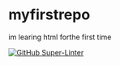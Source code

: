 # myfirstrepo
im learing html forthe first time 

[![GitHub Super-Linter](https://github.com/aidanmccluskey/myfirstrepo/workflows/Lint%20Code%20Base/badge.svg)](https://github.com/marketplace/actions/super-linter)
